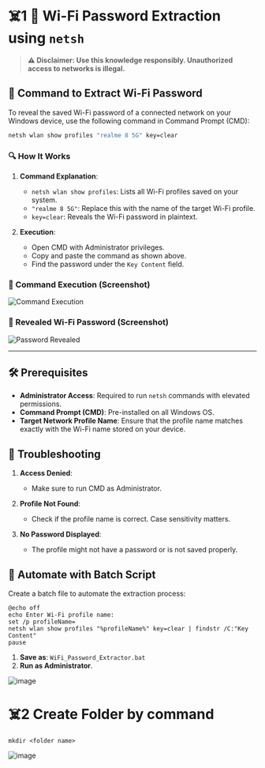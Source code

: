 # ☠️1 📡 Wi-Fi Password Extraction using `netsh`

> **⚠️ Disclaimer: Use this knowledge responsibly. Unauthorized access to networks is illegal.**

## 🚀 Command to Extract Wi-Fi Password

To reveal the saved Wi-Fi password of a connected network on your Windows device, use the following command in Command Prompt (CMD):

```bash
netsh wlan show profiles "realme 8 5G" key=clear
```

### 🔍 How It Works
1. **Command Explanation**:
   - `netsh wlan show profiles`: Lists all Wi-Fi profiles saved on your system.
   - `"realme 8 5G"`: Replace this with the name of the target Wi-Fi profile.
   - `key=clear`: Reveals the Wi-Fi password in plaintext.

2. **Execution**:
   - Open CMD with Administrator privileges.
   - Copy and paste the command as shown above.
   - Find the password under the `Key Content` field.

### 📸 Command Execution (Screenshot)
![Command Execution](https://github.com/user-attachments/assets/18011044-2c13-436b-b9ae-deebe05b069e)

### 🔑 Revealed Wi-Fi Password (Screenshot)
![Password Revealed](https://github.com/user-attachments/assets/d1b25850-53ac-4091-8a1c-f3c3cead3e18)

---

## 🛠 Prerequisites

- **Administrator Access**: Required to run `netsh` commands with elevated permissions.
- **Command Prompt (CMD)**: Pre-installed on all Windows OS.
- **Target Network Profile Name**: Ensure that the profile name matches exactly with the Wi-Fi name stored on your device.

## 🚧 Troubleshooting

1. **Access Denied**:
   - Make sure to run CMD as Administrator.

2. **Profile Not Found**:
   - Check if the profile name is correct. Case sensitivity matters.

3. **No Password Displayed**:
   - The profile might not have a password or is not saved properly.

## 🤖 Automate with Batch Script

Create a batch file to automate the extraction process:
```batch
@echo off
echo Enter Wi-Fi profile name:
set /p profileName=
netsh wlan show profiles "%profileName%" key=clear | findstr /C:"Key Content"
pause
```

1. **Save as**: `WiFi_Password_Extractor.bat`
2. **Run as Administrator**.

![image](https://github.com/user-attachments/assets/9f117455-2280-4db7-b32c-2eaaec2ed852)

# ☠️2 Create Folder by command
```
mkdir <folder name>
```
![image](https://github.com/user-attachments/assets/20067b87-4919-43ed-bc82-74d088ba3ea3)

